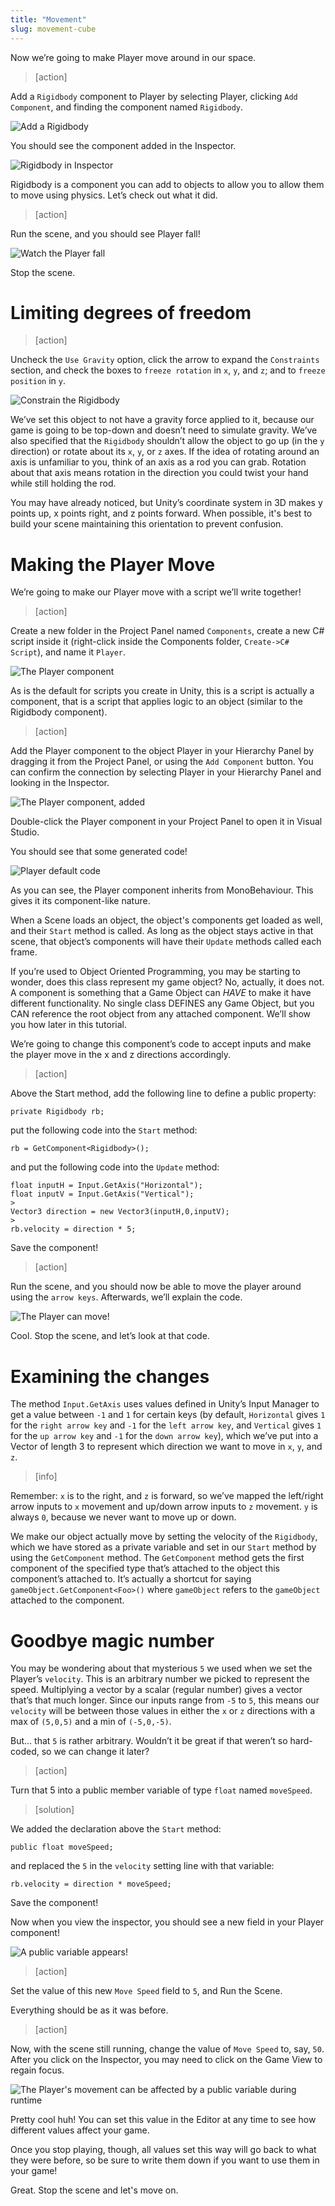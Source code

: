 ```yaml
---
title: "Movement"
slug: movement-cube
---
```


Now we’re going to make Player move around in our space.

> [action]
>
Add a `Rigidbody` component to Player by selecting Player, clicking `Add Component`, and finding the component named `Rigidbody`.
>
![Add a Rigidbody](../assets/image_17.png)
>
You should see the component added in the Inspector.
>
![Rigidbody in Inspector](../assets/image_18.png)

Rigidbody is a component you can add to objects to allow you to allow them to move using physics. Let’s check out what it did.

> [action]
>
Run the scene, and you should see Player fall!
>
![Watch the Player fall](../assets/image81.gif)
>
Stop the scene.

# Limiting degrees of freedom

> [action]
>
Uncheck the `Use Gravity` option, click the arrow to expand the `Constraints` section, and check the boxes to `freeze rotation` in `x`, `y`, and `z`; and to `freeze position` in `y`.
>
![Constrain the Rigidbody](../assets/constraints.png)

We’ve set this object to not have a gravity force applied to it, because our game is going to be top-down and doesn’t need to simulate gravity. We’ve also specified that the `Rigidbody` shouldn’t allow the object to go up (in the `y` direction) or rotate about its `x`, `y`, or `z` axes. If the idea of rotating around an axis is unfamiliar to you, think of an axis as a rod you can grab. Rotation about that axis means rotation in the direction you could twist your hand while still holding the rod.

You may have already noticed, but Unity’s coordinate system in 3D makes y points up, x points right, and z points forward. When possible, it's best to build your scene maintaining this orientation to prevent confusion.

# Making the Player Move

We’re going to make our Player move with a script we’ll write together!

> [action]
>
Create a new folder in the Project Panel named `Components`, create a new C# script inside it (right-click inside the Components folder, `Create->C# Script`), and name it `Player`.
>
![The Player component](../assets/image_21.png)

As is the default for scripts you create in Unity, this is a script is actually a component, that is a script that applies logic to an object (similar to the Rigidbody component).

> [action]
>
Add the Player component to the object Player in your Hierarchy Panel by dragging it from the Project Panel, or using the `Add Component` button. You can confirm the connection by selecting Player in your Hierarchy Panel and looking in the Inspector.
>
![The Player component, added](../assets/image_22.png)
>
Double-click the Player component in your Project Panel to open it in Visual Studio.

You should see that some generated code!

![Player default code](../assets/image_23.png)

As you can see, the Player component inherits from MonoBehaviour. This gives it its component-like nature.

When a Scene loads an object, the object's components get loaded as well, and their `Start` method is called. As long as the object stays active in that scene, that object’s components will have their `Update` methods called each frame.

If you’re used to Object Oriented Programming, you may be starting to wonder, does this class represent my game object?  No, actually, it does not. A component is something that a Game Object can _HAVE_ to make it have different functionality. No single class DEFINES any Game Object, but you CAN reference the root object from any attached component. We’ll show you how later in this tutorial.

We’re going to change this component’s code to accept inputs and make the player move in the x and z directions accordingly.

> [action]
>
Above the Start method, add the following line to define a public property:
>
```
private Rigidbody rb;
```
>
put the following code into the `Start` method:
>
```
rb = GetComponent<Rigidbody>();
```
>
and put the following code into the `Update` method:
>
```
float inputH = Input.GetAxis("Horizontal");
float inputV = Input.GetAxis("Vertical");
>
Vector3 direction = new Vector3(inputH,0,inputV);
>
rb.velocity = direction * 5;
```
>

Save the component!

> [action]
>
Run the scene, and you should now be able to move the player around using the `arrow keys`. Afterwards, we’ll explain the code.
>
![The Player can move!](../assets/image44.gif)

Cool. Stop the scene, and let’s look at that code.

# Examining the changes

The method `Input.GetAxis` uses values defined in Unity’s Input Manager to get a value between `-1` and `1` for certain keys (by default, `Horizontal` gives `1` for the `right arrow key` and `-1` for the `left arrow key`, and `Vertical` gives `1` for the `up arrow key` and `-1` for the `down arrow key`), which we’ve put into a Vector of length 3 to represent which direction we want to move in `x`, `y`, and `z`.   

> [info]
>
Remember: `x` is to the right, and `z` is forward, so we’ve mapped the left/right arrow inputs to `x` movement and up/down arrow inputs to `z` movement. `y` is always `0`, because we never want to move up or down.

We make our object actually move by setting the velocity of the `Rigidbody`, which we have stored as a private variable and set in our `Start` method by using the `GetComponent` method. The `GetComponent` method gets the first component of the specified type that’s attached to the object this component’s attached to. It’s actually a shortcut for saying `gameObject.GetComponent<Foo>()` where `gameObject` refers to the `gameObject` attached to the component.

# Goodbye magic number

You may be wondering about that mysterious `5` we used when we set the Player’s `velocity`. This is an arbitrary number we picked to represent the speed. Multiplying a vector by a scalar (regular number) gives a vector that’s that much longer. Since our inputs range from `-5` to `5`, this means our `velocity` will be between those values in either the `x` or `z` directions with a max of `(5,0,5)` and a min of `(-5,0,-5)`.

But... that `5` is rather arbitrary. Wouldn’t it be great if that weren’t so hard-coded, so we can change it later?

> [action]
>
Turn that 5 into a public member variable of type `float` named `moveSpeed`.

<!-- -->

> [solution]
>
We added the declaration above the `Start` method:
>
```
public float moveSpeed;
```
>
and replaced the `5` in the `velocity` setting line with that variable:
>
```
rb.velocity = direction * moveSpeed;
```

Save the component!

Now when you view the inspector, you should see a new field in your Player component!

![A public variable appears!](../assets/image_25.png)

> [action]
>
Set the value of this new `Move Speed` field to `5`, and Run the Scene.

Everything should be as it was before.

> [action]
>
Now, with the scene still running, change the value of `Move Speed` to, say, `50`. After you click on the Inspector, you may need to click on the Game View to regain focus.
>
![The Player's movement can be affected by a public variable during runtime](../assets/image58.gif)

Pretty cool huh!  You can set this value in the Editor at any time to see how different values affect your game.

Once you stop playing, though, all values set this way will go back to what they were before, so be sure to write them down if you want to use them in your game!

Great. Stop the scene and let's move on.

